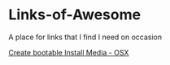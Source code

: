 # Links-of-Awesome
A place for links that I find I need on occasion

[Create bootable Install Media - OSX](https://support.apple.com/en-us/HT201372)
